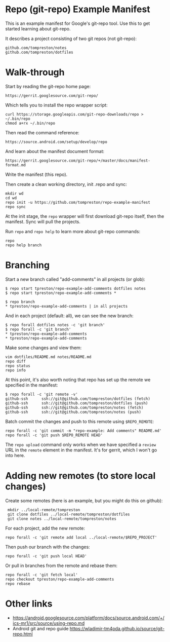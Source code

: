 # Repo (git-repo) Example Manifest
This is an example manifest for Google's git-repo tool. Use this to get started
learning about git-repo.

It describes a project consisting of two git repos (not git-repo):

    github.com/tompreston/notes
    github.com/tompreston/dotfiles

# Walk-through
Start by reading the git-repo home page:

    https://gerrit.googlesource.com/git-repo/

Which tells you to install the repo wrapper script:

    curl https://storage.googleapis.com/git-repo-downloads/repo > ~/.bin/repo
    chmod a+rx ~/.bin/repo

Then read the command reference:

    https://source.android.com/setup/develop/repo

And learn about the manifest document format:

    https://gerrit.googlesource.com/git-repo/+/master/docs/manifest-format.md

Write the manifest (this repo).

Then create a clean working directory, init .repo and sync:

    mkdir wd
    cd wd
    repo init -u https://github.com/tompreston/repo-example-manifest
    repo sync

At the init stage, the `repo` wrapper will first download git-repo itself, then
the manifest. Sync will pull the projects.

Run `repo` and `repo help` to learn more about git-repo commands:

    repo
    repo help branch

# Branching
Start a new branch called "add-comments" in all projects (or glob):

    $ repo start tpreston/repo-example-add-comments dotfiles notes
    $ repo start tpreston/repo-example-add-comments *

    $ repo branch
    * tpreston/repo-example-add-comments | in all projects

And in each project (default: all), we can see the new branch:

    $ repo forall dotfiles notes -c 'git branch'
    $ repo forall -c 'git branch'
    * tpreston/repo-example-add-comments
    * tpreston/repo-example-add-comments

Make some changes and view them:

    vim dotfiles/README.md notes/README.md
    repo diff
    repo status
    repo info

At this point, it's also worth noting that repo has set up the remote we
specified in the manifest:

    $ repo forall -c 'git remote -v'
    github-ssh      ssh://git@github.com/tompreston/dotfiles (fetch)
    github-ssh      ssh://git@github.com/tompreston/dotfiles (push)
    github-ssh      ssh://git@github.com/tompreston/notes (fetch)
    github-ssh      ssh://git@github.com/tompreston/notes (push)

Batch commit the changes and push to this remote using `$REPO_REMOTE`:

    repo forall -c 'git commit -m "repo-example: Add comments" README.md'
    repo forall -c 'git push $REPO_REMOTE HEAD'

The `repo upload` command only works when we have specified a `review` URL in
the `remote` element in the manifest. It's for gerrit, which I won't go into
here.


# Adding new remotes (to store local changes)
Create some remotes (here is an example, but you might do this on github):

     mkdir ../local-remote/tompreston
     git clone dotfiles ../local-remote/tompreston/dotfiles
     git clone notes ../local-remote/tompreston/notes

For each project, add the new remote:

    repo forall -c 'git remote add local ../local-remote/$REPO_PROJECT'

Then push our branch with the changes:

    repo forall -c 'git push local HEAD'

Or pull in branches from the remote and rebase them:

    repo forall -c 'git fetch local'
    repo checkout tpreston/repo-example-add-comments
    repo rebase


# Other links
- https://android.googlesource.com/platform/docs/source.android.com/+/ics-mr1/src/source/using-repo.md
- Android git and repo guide https://wladimir-tm4pda.github.io/source/git-repo.html
